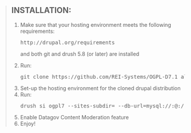 <blockquote>
<h2>INSTALLATION:</h2>
<ol>
<li>Make sure that your hosting environment meets the following requirements: <pre>http://drupal.org/requirements</pre> and both git and drush 5.8 (or later) are installed</p>
<li>Run: <pre>git clone https://github.com/REI-Systems/OGPL-D7.1_alpha.git</pre></li>
<li>Set-up the hosting environment for the cloned drupal distribution</li>
<li>Run: <pre>drush si ogpl7 --sites-subdir=<domain> --db-url=mysql://<username>:<password>@<domain>:<port>/<database> --account-name=<username> --account-mail=<accountemail> --account-pass=<userpassword> --site-mail=<siteemail> --site-name=<sitename></li></pre>
<li>Enable Datagov Content Moderation feature</li> 
<li>Enjoy!</li>
</ol>
</blockquote>
